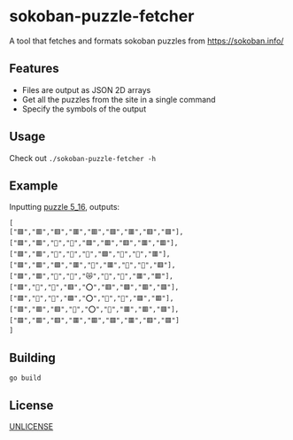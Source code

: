 # sokoban-puzzle-fetcher
A tool that fetches and formats sokoban puzzles from https://sokoban.info/

## Features
- Files are output as JSON 2D arrays
- Get all the puzzles from the site in a single command
- Specify the symbols of the output

## Usage
Check out ```./sokoban-puzzle-fetcher -h```

## Example
Inputting [puzzle 5_16](https://sokoban.info/?5_16), outputs:
```
[
["🟥","🟥","🟥","🟥","🟥","🟥","🟥","🟥","🟥"],
["🟥","🟥","🔲","🔲","🟥","🟥","🟥","🟥","🟥"],
["🟥","🟥","🔲","🔲","🔲","🟩","🔲","🔲","🟥"],
["🟥","🟥","🟩","🟥","🔲","🟥","🔲","🔲","🟥"],
["🟥","🟥","🔲","🔲","😿","🔲","🔲","🟥","🟥"],
["🟥","🔲","🔲","🟥","⭕","🟥","🟩","🟥","🟥"],
["🟥","🔲","🔲","🟩","⭕","🔲","🔲","🟥","🟥"],
["🟥","🟥","🟥","🔲","⭕","🔲","🟥","🟥","🟥"],
["🟥","🟥","🟥","🟥","🟥","🟥","🟥","🟥","🟥"]
]

```

## Building
```go build```

## License
[UNLICENSE](./UNLICENSE)
